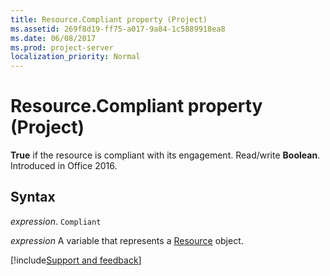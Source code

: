 ```yaml
---
title: Resource.Compliant property (Project)
ms.assetid: 269f8d19-ff75-a017-9a84-1c5889918ea8
ms.date: 06/08/2017
ms.prod: project-server
localization_priority: Normal
---
```



# Resource.Compliant property (Project)

 **True** if the resource is compliant with its engagement. Read/write **Boolean**. Introduced in Office 2016.


## Syntax

_expression_. `Compliant`

_expression_ A variable that represents a [Resource](./Project.Resource.md) object.

[!include[Support and feedback](~/includes/feedback-boilerplate.md)]